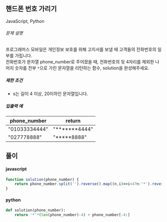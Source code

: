 ## 핸드폰 번호 가리기

JavaScript, Python

###### 문제 설명

프로그래머스 모바일은 개인정보 보호를 위해 고지서를 보낼 때 고객들의 전화번호의 일부를 가립니다.\
전화번호가 문자열 phone_number로 주어졌을 때, 전화번호의 뒷 4자리를 제외한 나머지 숫자를 전부 `*`으로 가린 문자열을 리턴하는 함수, solution을 완성해주세요.

##### 제한 조건

-   s는 길이 4 이상, 20이하인 문자열입니다.

##### 입출력 예

| phone_number | return |
| --- | --- |
| "01033334444" | "*******4444" |
| "027778888" | "*****8888" |

## 풀이

#### javascript
```javascript
function solution(phone_number) {
    return phone_number.split('').reverse().map((n,i)=>i<4?n:'*').reverse().join('')
}
```  
#### python
```python
def solution(phone_number):
    return '*'*(len(phone_number)-4) + phone_number[-4:]
```